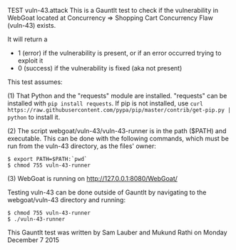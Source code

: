 TEST vuln-43.attack
This is a Gauntlt test to check if the vulnerability in WebGoat located at Concurrency => Shopping Cart Concurrency Flaw (vuln-43) exists.

It will return a
 - 1 (error) if the vulnerability is present, or if an error occurred trying to exploit it
 - 0 (success) if the vulnerability is fixed (aka not present)

This test assumes:

(1) That Python and the "requests" module are installed. "requests" can be installed with ```pip install requests```. If pip is not installed, use ```curl https://raw.githubusercontent.com/pypa/pip/master/contrib/get-pip.py | python``` to install it.

(2) The script webgoat/vuln-43/vuln-43-runner is in the path ($PATH) and executable. This can be done with the following commands, which must be run from the vuln-43 directory, as the files' owner:

```
$ export PATH=$PATH:`pwd`
$ chmod 755 vuln-43-runner
```

(3) WebGoat is running on http://127.0.0.1:8080/WebGoat/


Testing vuln-43 can be done outside of Gauntlt by navigating to the webgoat/vuln-43 directory and running:

```
$ chmod 755 vuln-43-runner
$ ./vuln-43-runner
```

This Gauntlt test was written by Sam Lauber and Mukund Rathi on Monday December 7 2015

